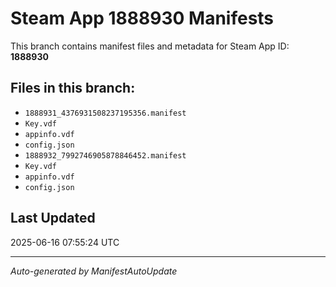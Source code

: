 # Steam App 1888930 Manifests

This branch contains manifest files and metadata for Steam App ID: **1888930**

## Files in this branch:
- `1888931_4376931508237195356.manifest`
- `Key.vdf`
- `appinfo.vdf`
- `config.json`
- `1888932_7992746905878846452.manifest`
- `Key.vdf`
- `appinfo.vdf`
- `config.json`

## Last Updated
2025-06-16 07:55:24 UTC

---
*Auto-generated by ManifestAutoUpdate*
